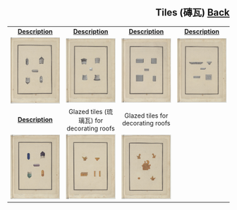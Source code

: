 <h2 align="right">Tiles (磚瓦) <a href="../README.md">Back</a></h2>

<table>
    <tr>
        <td align="center"><a href="./1.md"><strong>Description</strong></a></td>
        <td align="center"><a href="./2.md"><strong>Description</strong></a></td>
        <td align="center"><a href="./3.md"><strong>Description</strong></a></td>
        <td align="center"><a href="./4.md"><strong>Description</strong></a></td>
    </tr>
    <tr>
        <td align="center"><img src="./1.jpg"/></td>
        <td align="center"><img src="./2.jpg"/></td>
        <td align="center"><img src="./3.jpg"/></td>
        <td align="center"><img src="./4.jpg"/></td>
    </tr>
    <tr>
        <td align="center"><a href="./5.md"><strong>Description</strong></a></td>
        <td align="center">Glazed tiles (琉璃瓦) for decorating roofs</td>
        <td align="center">Glazed tiles for decorating roofs</td>
        <td></td>
    </tr>
    <tr>
        <td align="center"><img src="./5.jpg"/></td>
        <td align="center"><img src="./6.jpg"/></td>
        <td align="center"><img src="./7.jpg"/></td>
        <td></td>
    </tr>
</table>
